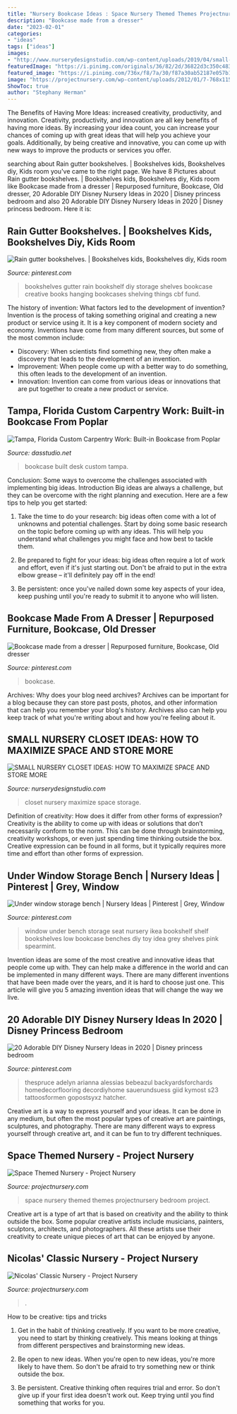 ```yaml
---
title: "Nursery Bookcase Ideas : Space Nursery Themed Themes Projectnursery Bedroom Project"
description: "Bookcase made from a dresser"
date: "2023-02-01"
categories:
- "ideas"
tags: ["ideas"]
images:
- "http://www.nurserydesignstudio.com/wp-content/uploads/2019/04/small-nursery-closet-ideas-5.jpg"
featuredImage: "https://i.pinimg.com/originals/36/82/2d/36822d3c350c483f85fba5854ed40898.jpg"
featured_image: "https://i.pinimg.com/736x/f8/7a/30/f87a30ab52187e057b17b8828daed52b.jpg"
image: "https://projectnursery.com/wp-content/uploads/2012/01/7-768x1152.jpg"
ShowToc: true
author: "Stephany Herman"
---
```



The Benefits of Having More Ideas: increased creativity, productivity, and innovation.
Creativity, productivity, and innovation are all key benefits of having more ideas. By increasing your idea count, you can increase your chances of coming up with great ideas that will help you achieve your goals. Additionally, by being creative and innovative, you can come up with new ways to improve the products or services you offer.

	

		
searching about Rain gutter bookshelves. | Bookshelves kids, Bookshelves diy, Kids room you've came to the right page. We have 8 Pictures about Rain gutter bookshelves. | Bookshelves kids, Bookshelves diy, Kids room like Bookcase made from a dresser | Repurposed furniture, Bookcase, Old dresser, 20 Adorable DIY Disney Nursery Ideas in 2020 | Disney princess bedroom and also 20 Adorable DIY Disney Nursery Ideas in 2020 | Disney princess bedroom. Here it is:
		
    
## Rain Gutter Bookshelves. | Bookshelves Kids, Bookshelves Diy, Kids Room

<img loading=lazy src="https://i.pinimg.com/736x/3f/69/94/3f69943ae436ecb1c199b2510ac43946--bookshelves-kids-creative-bookshelves.jpg" onerror="this.onerror=null;this.src='https://tse2.mm.bing.net/th?id=OIP.C55l4bUU0JAhudHNblmnnAHaJ3&amp;pid=15.1';" alt="Rain gutter bookshelves. | Bookshelves kids, Bookshelves diy, Kids room">

_Source: pinterest.com_

>bookshelves gutter rain bookshelf diy storage shelves bookcase creative books hanging bookcases shelving things cbf fund. 

	

The history of invention: What factors led to the development of invention?
Invention is the process of taking something original and creating a new product or service using it. It is a key component of modern society and economy. Inventions have come from many different sources, but some of the most common include: 
- Discovery: When scientists find something new, they often make a discovery that leads to the development of an invention. 
- Improvement: When people come up with a better way to do something, this often leads to the development of an invention. 
- Innovation: Invention can come from various ideas or innovations that are put together to create a new product or service.

    
## Tampa, Florida Custom Carpentry Work: Built-in Bookcase From Poplar

<img loading=lazy src="http://www.dasstudio.net/images/bookcase-2013.jpg" onerror="this.onerror=null;this.src='https://tse4.mm.bing.net/th?id=OIP.A7UY0ZalxBwtlJIDjUNtKwHaFj&amp;pid=15.1';" alt="Tampa, Florida Custom Carpentry Work: Built-in Bookcase from Poplar">

_Source: dasstudio.net_

>bookcase built desk custom tampa. 

	

Conclusion: Some ways to overcome the challenges associated with implementing big ideas.
Introduction
Big ideas are always a challenge, but they can be overcome with the right planning and execution. Here are a few tips to help you get started:

1. Take the time to do your research: big ideas often come with a lot of unknowns and potential challenges. Start by doing some basic research on the topic before coming up with any ideas. This will help you understand what challenges you might face and how best to tackle them.

2. Be prepared to fight for your ideas: big ideas often require a lot of work and effort, even if it's just starting out. Don't be afraid to put in the extra elbow grease – it'll definitely pay off in the end!

3. Be persistent: once you've nailed down some key aspects of your idea, keep pushing until you're ready to submit it to anyone who will listen.

    
## Bookcase Made From A Dresser | Repurposed Furniture, Bookcase, Old Dresser

<img loading=lazy src="https://i.pinimg.com/originals/36/82/2d/36822d3c350c483f85fba5854ed40898.jpg" onerror="this.onerror=null;this.src='https://tse3.mm.bing.net/th?id=OIP.zaTAsazlJ6Aj1gv3ON6U9QHaJ6&amp;pid=15.1';" alt="Bookcase made from a dresser | Repurposed furniture, Bookcase, Old dresser">

_Source: pinterest.com_

>bookcase. 

	

Archives: Why does your blog need archives?
Archives can be important for a blog because they can store past posts, photos, and other information that can help you remember your blog's history. Archives also can help you keep track of what you're writing about and how you're feeling about it.

    
## SMALL NURSERY CLOSET IDEAS: HOW TO MAXIMIZE SPACE AND STORE MORE

<img loading=lazy src="http://www.nurserydesignstudio.com/wp-content/uploads/2019/04/small-nursery-closet-ideas-5.jpg" onerror="this.onerror=null;this.src='https://tse2.mm.bing.net/th?id=OIP.Umuo9wQ3OcMPBUe6bSIchwHaKH&amp;pid=15.1';" alt="SMALL NURSERY CLOSET IDEAS: HOW TO MAXIMIZE SPACE AND STORE MORE">

_Source: nurserydesignstudio.com_

>closet nursery maximize space storage. 

	

Definition of creativity: How does it differ from other forms of expression?
Creativity is the ability to come up with ideas or solutions that don’t necessarily conform to the norm. This can be done through brainstorming, creativity workshops, or even just spending time thinking outside the box. Creative expression can be found in all forms, but it typically requires more time and effort than other forms of expression.

    
## Under Window Storage Bench | Nursery Ideas | Pinterest | Grey, Window

<img loading=lazy src="https://s-media-cache-ak0.pinimg.com/736x/90/06/dd/9006dddcf5665fbe8043c077a4557dc6.jpg" onerror="this.onerror=null;this.src='https://tse4.mm.bing.net/th?id=OIP.q61DuCxwJDpRFor2oeIUPQHaE8&amp;pid=15.1';" alt="Under window storage bench | Nursery Ideas | Pinterest | Grey, Window">

_Source: pinterest.com_

>window under bench storage seat nursery ikea bookshelf shelf bookshelves low bookcase benches diy toy idea grey shelves pink spearmint. 

	

Invention ideas are some of the most creative and innovative ideas that people come up with. They can help make a difference in the world and can be implemented in many different ways. There are many different inventions that have been made over the years, and it is hard to choose just one. This article will give you 5 amazing invention ideas that will change the way we live.

    
## 20 Adorable DIY Disney Nursery Ideas In 2020 | Disney Princess Bedroom

<img loading=lazy src="https://i.pinimg.com/736x/f8/7a/30/f87a30ab52187e057b17b8828daed52b.jpg" onerror="this.onerror=null;this.src='https://tse3.mm.bing.net/th?id=OIP.8-HLvwdB3EwNuq4a2f72_QHaJ3&amp;pid=15.1';" alt="20 Adorable DIY Disney Nursery Ideas in 2020 | Disney princess bedroom">

_Source: pinterest.com_

>thespruce adelyn arianna alessias bebeazul backyardsforchards homedecorflooring decordiyhome sauerundsuess giid kymost s23 tattoosformen gopostsyxz hatcher. 

	

Creative art is a way to express yourself and your ideas. It can be done in any medium, but often the most popular types of creative art are paintings, sculptures, and photography. There are many different ways to express yourself through creative art, and it can be fun to try different techniques.

    
## Space Themed Nursery - Project Nursery

<img loading=lazy src="https://projectnursery.com/wp-content/uploads/2018/09/13BBE3C3-2CFC-4AED-BB01-30F689B19938-1024x768.jpeg" onerror="this.onerror=null;this.src='https://tse1.mm.bing.net/th?id=OIP.l-pWHE1p-zqDXP9mjLarIgHaFj&amp;pid=15.1';" alt="Space Themed Nursery - Project Nursery">

_Source: projectnursery.com_

>space nursery themed themes projectnursery bedroom project. 

	

Creative art is a type of art that is based on creativity and the ability to think outside the box. Some popular creative artists include musicians, painters, sculptors, architects, and photographers. All these artists use their creativity to create unique pieces of art that can be enjoyed by anyone.

    
## Nicolas&#039; Classic Nursery - Project Nursery

<img loading=lazy src="https://projectnursery.com/wp-content/uploads/2012/01/7-768x1152.jpg" onerror="this.onerror=null;this.src='https://tse1.mm.bing.net/th?id=OIP.c6DtLp495dUQvOmH0E83fAHaLH&amp;pid=15.1';" alt="Nicolas&#039; Classic Nursery - Project Nursery">

_Source: projectnursery.com_

>. 

	

How to be creative: tips and tricks
1. Get in the habit of thinking creatively. If you want to be more creative, you need to start by thinking creatively. This means looking at things from different perspectives and brainstorming new ideas.
2. Be open to new ideas. When you're open to new ideas, you're more likely to have them. So don't be afraid to try something new or think outside the box.

3. Be persistent. Creative thinking often requires trial and error. So don't give up if your first idea doesn't work out. Keep trying until you find something that works for you.

